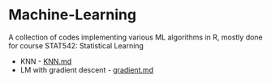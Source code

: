 # Machine-Learning
A collection of codes implementing various ML algorithms in R, mostly done for course STAT542: Statistical Learning

* KNN - [KNN.md](https://github.com/rishabhvaish/Machine-Learning/blob/master/KNN/KNN.md)
* LM with gradient descent - [gradient.md](https://github.com/rishabhvaish/Machine-Learning/blob/master/LM%20Gradient%20Descent/gradient.md)
